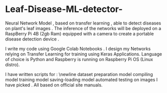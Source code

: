 # Leaf-Disease-ML-detector-
Neural Network Model , based on transfer learning , able to detect diseases on plant's leaf images . 
The inference of the networks will be deployed on a RaspBerry Pi 4B (2gb Ram) equipped with a camera to create 
a portable disease detection device .   

 I write my code using Google Colab Notebooks . I design my Networks relying on Transfer Learning for training
 using Keras Applications. Language of choice is Python and Raspberry is running on Raspberry Pi OS (Linux distro).
 
 I have written scripts for :
        \newline dataset preparation
        model compiling 
        model training 
        model saving-loading
        model automated testing on images I have picked . 
 All based on official site manuals.
